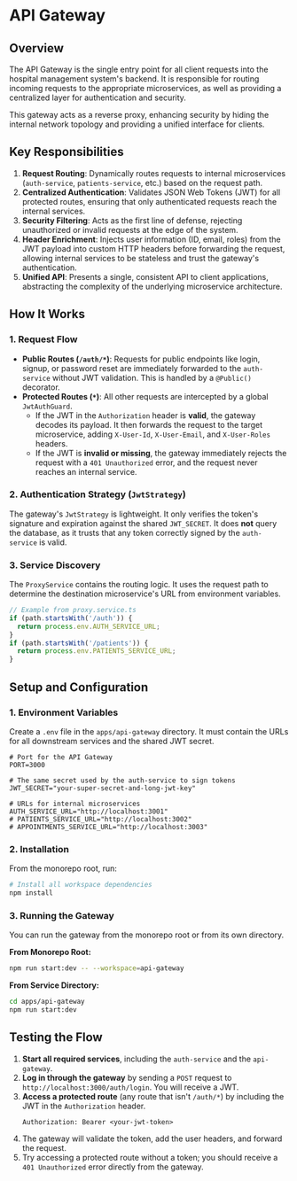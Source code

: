 # API Gateway

## Overview

The API Gateway is the single entry point for all client requests into the hospital management system's backend. It is responsible for routing incoming requests to the appropriate microservices, as well as providing a centralized layer for authentication and security.

This gateway acts as a reverse proxy, enhancing security by hiding the internal network topology and providing a unified interface for clients.

## Key Responsibilities

1.  **Request Routing**: Dynamically routes requests to internal microservices (`auth-service`, `patients-service`, etc.) based on the request path.
2.  **Centralized Authentication**: Validates JSON Web Tokens (JWT) for all protected routes, ensuring that only authenticated requests reach the internal services.
3.  **Security Filtering**: Acts as the first line of defense, rejecting unauthorized or invalid requests at the edge of the system.
4.  **Header Enrichment**: Injects user information (ID, email, roles) from the JWT payload into custom HTTP headers before forwarding the request, allowing internal services to be stateless and trust the gateway's authentication.
5.  **Unified API**: Presents a single, consistent API to client applications, abstracting the complexity of the underlying microservice architecture.

## How It Works

### 1. Request Flow

-   **Public Routes (`/auth/*`)**: Requests for public endpoints like login, signup, or password reset are immediately forwarded to the `auth-service` without JWT validation. This is handled by a `@Public()` decorator.
-   **Protected Routes (`*`)**: All other requests are intercepted by a global `JwtAuthGuard`.
    -   If the JWT in the `Authorization` header is **valid**, the gateway decodes its payload. It then forwards the request to the target microservice, adding `X-User-Id`, `X-User-Email`, and `X-User-Roles` headers.
    -   If the JWT is **invalid or missing**, the gateway immediately rejects the request with a `401 Unauthorized` error, and the request never reaches an internal service.

### 2. Authentication Strategy (`JwtStrategy`)

The gateway's `JwtStrategy` is lightweight. It only verifies the token's signature and expiration against the shared `JWT_SECRET`. It does **not** query the database, as it trusts that any token correctly signed by the `auth-service` is valid.

### 3. Service Discovery

The `ProxyService` contains the routing logic. It uses the request path to determine the destination microservice's URL from environment variables.

```typescript
// Example from proxy.service.ts
if (path.startsWith('/auth')) {
  return process.env.AUTH_SERVICE_URL;
}
if (path.startsWith('/patients')) {
  return process.env.PATIENTS_SERVICE_URL;
}
```

## Setup and Configuration

### 1. Environment Variables

Create a `.env` file in the `apps/api-gateway` directory. It must contain the URLs for all downstream services and the shared JWT secret.

```env
# Port for the API Gateway
PORT=3000

# The same secret used by the auth-service to sign tokens
JWT_SECRET="your-super-secret-and-long-jwt-key"

# URLs for internal microservices
AUTH_SERVICE_URL="http://localhost:3001"
# PATIENTS_SERVICE_URL="http://localhost:3002"
# APPOINTMENTS_SERVICE_URL="http://localhost:3003"
```

### 2. Installation

From the monorepo root, run:

```bash
# Install all workspace dependencies
npm install
```

### 3. Running the Gateway

You can run the gateway from the monorepo root or from its own directory.

**From Monorepo Root:**

```bash
npm run start:dev -- --workspace=api-gateway
```

**From Service Directory:**

```bash
cd apps/api-gateway
npm run start:dev
```

## Testing the Flow

1.  **Start all required services**, including the `auth-service` and the `api-gateway`.
2.  **Log in through the gateway** by sending a `POST` request to `http://localhost:3000/auth/login`. You will receive a JWT.
3.  **Access a protected route** (any route that isn't `/auth/*`) by including the JWT in the `Authorization` header.
    ```
    Authorization: Bearer <your-jwt-token>
    ```
4.  The gateway will validate the token, add the user headers, and forward the request.
5.  Try accessing a protected route without a token; you should receive a `401 Unauthorized` error directly from the gateway.

